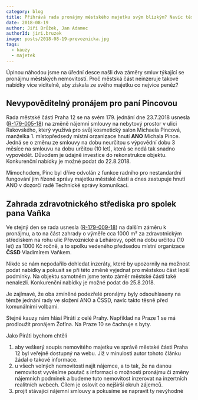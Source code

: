 ```yaml
---
category: blog
title: Přihrává rada pronájmy městského majetku svým blízkým? Navíc těsně před volbami...
date: 2018-08-19
author: Jiří Brůžek, Jan Adamec
authorId: jiri.bruzek
image: posts/2018-08-19-prevoznicka.jpg
tags:
  - kauzy
  - majetek
---
```


Úplnou náhodou jsme na úřední desce našli dva záměry smluv týkající se pronájmu městských nemovitostí. Proč městská část neinzeruje takové nabídky více viditelně, aby získala ze svého majetku co nejvíce peněz?

## Nevypověditelný pronájem pro paní Pincovou

Rada městské části Praha 12 se na svém 179. jednání dne 23.7.2018 usnesla ([R-179-005-18](http://www.praha12.cz/assets/File.ashx?id_org=80112&id_dokumenty=63929)) na změně nájemní smlouvy na nebytový prostor v ulici Rakovského, který využívá pro svůj kosmetický salon Michaela Pincová, manželka 1. místopředsedy místní orzanizace hnutí **ANO** Michala Pince. Jedná se o změnu ze smlouvy na dobu neurčitou s výpovědní dobu 3 měsíce na smlouvu na dobu určitou (10 let), která se nedá tak snadno vypovědět. Důvodem je údajně investice do rekonstrukce objektu. Konkurenční nabídky je možné podat do 22.8.2018.

Mimochodem, Pinc byl dříve odvolán z funkce radního pro nestandardní fungování jím řízené správy majetku městské části a dnes zastupuje hnutí ANO v dozorčí radě Technické správy komunikací.

## Zahrada zdravotnického střediska pro spolek pana Vaňka

Ve stejný den se rada usnesla ([R-179-009-18](http://www.praha12.cz/assets/File.ashx?id_org=80112&id_dokumenty=63933)) na dalším záměru k pronájmu, a to na část zahrady o výměře cca 1000 m² za zdravotnickým střediskem na rohu ulic Převoznické a Lehárovy, opět na dobu určitou (10 let) za 1000 Kč ročně, a to spolku vedeného předsedou místní organizace **ČSSD** Vladimírem Vaňkem.

Nikde se nám nepodařilo dohledat inzeráty, které by upozornily na možnost podat nabídky a pokusit se při této změně vyjednat pro městskou část lepší podmínky. Na objektu samotném jsme tento záměr městské části také nenalezli. Konkurenční nabídky je možné podat do 25.8.2018.

Je zajímavé, že oba zmíněné podezřelé pronájmy byly odsouhlaseny na témže jednání rady ve složení ANO a ČSSD, navíc takto těsně před komunálními volbami.

Stejné kauzy nám hlásí Piráti z celé Prahy. Například na Praze 1 se má prodloužit pronájem Žofína. Na Praze 10 se čachruje s byty.

Jako Piráti bychom chtěli
1. aby veškerý soupis nemovitého majetku ve správě městské části Praha 12 byl veřejně dostupný na webu. Již v minulosti autor tohoto článku žádal o takové informace.
1. u všech volných nemovitostí najít nájemce, a to tak, že na danou nemovitost vyvěsíme poutač s informací o možnosti pronájmu či změny nájemních podmínek a budeme tuto nemovitost inzerovat na inzertních realitních webech. Cílem je oslovit co nejširší okruh zájemců.
1. projít stávající nájemní smlouvy a pokusíme se napravit ty nevýhodné

